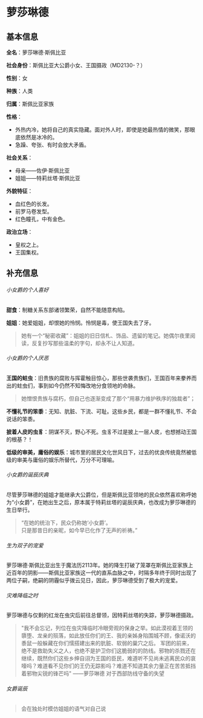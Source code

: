 # 萝莎琳德
## 基本信息
**全名**：萝莎琳德·斯佩比亚

**社会身份**：斯佩比亚大公爵小女、王国摄政（MD2130-？）

**性别**：女

**种族**：人类

**归属**：斯佩比亚家族

**性格**：
- 外热内冷，她将自己的真实隐藏。面对外人时，即使是她最热情的微笑，那眼底依然是冰冷的。
- 急躁、夸张、有时会放大矛盾。

**社会关系**：
- 母亲——佐伊·斯佩比亚
- 姐姐——特莉丝塔·斯佩比亚

**外貌特征**：
- 血红色的长发。
- 前罗马卷发型。
- 红色瞳孔，中有金色。

**政治立场**：
- 皇权之上。
- 王国集权。
## 补充信息
###### 小女爵的个人喜好
**甜食**：制糖关系东部诸领繁荣，自然不能随意构陷。

**姐姐**：她爱姐姐，却恨她的怜悯。怜悯是毒，使王国失去了牙。
>她有一个“秘密收藏”：姐姐的旧日信札、饰品、遗留的笔记。她偶尔夜里阅读，反复抄写那些温柔的字句，却永不让人知道。
###### 小女爵的个人厌恶
**王国的蛀虫**：旧贵族的腐败与挥霍触目惊心，那些世袭贵族们，王国百年来豢养而出的蛀虫们，事到如今仍然不知悔改地分食领地的命脉。
>她憎恨贵族与腐朽，但自己也逐渐变成了那个“用暴力维护秩序的独裁者”；

**不懂礼节的笨黍**：无知、肮脏、下流、可耻。这些乡民，都是一群不懂礼节、不会说话的笨黍。

**披着人皮的虫豸**：阴谋不灭，野心不死。虫豸不过是披上一层人皮，也想撼动王国的根基？！

**低级的审美，庸俗的娱乐**：城市里的居民文化世风日下，过去的优良传统竟然被低级的审美与庸俗的娱乐所替代，万分不可理喻。
###### 小女爵的诞辰庆典
尽管萝莎琳德的姐姐才能继承大公爵位，但是斯佩比亚领地的民众依然喜欢称呼她为“小女爵”，在她出生之后，原本属于特莉丝塔的诞辰庆典，也改成为萝莎琳德的生日举行。
>“在她的统治下，民众仍称她‘小女爵’。  
>只是那昔日的亲昵，如今早已化作了无声的祈祷。”
###### 生为双子的宠爱
萝莎琳德·斯佩比亚出生于魔法历2113年。她的降生打破了笼罩在斯佩比亚家族上近百年的阴影——斯佩比亚家族这一代的直系血脉之中，时隔多年终于同时出现了两位子嗣，绝嗣的阴霾似乎拨云见日，因此，萝莎琳德受到了极大的宠爱。
###### 灾难降临之时
萝莎琳德与仅剩的红龙在虫灾后前往总督领，因特莉丝塔的失踪，萝莎琳德摄政。
>"我不会忘记，列位在虫灾降临时冷眼旁观的保身之举。如此漠视着王领的隳堕、龙亲的殒落，如此放任你们的王、我的亲姊身陷围城不顾，像诺沃的黍鼠一般躲藏在你们懦搭建出来的肮脏、软弱的巢穴之后。
>军团的前来，绝不是救助失义之人，也绝不是护卫你们这脆弱的的防线。邪物的杀戮还在继续，既然你们这些乡绅自诩为王国的臣民，难道听不见尚未逃离民众的哀嚎吗？难道看不见你们的王仍无踪影吗？难道不知道其余力量正在苦苦抵挡着邪物尖锐的锋芒吗"
>																			——萝莎琳德
>																	对于西部防线守备的失望
###### 女爵诞辰



>会在独处时模仿姐姐的语气对自己说

